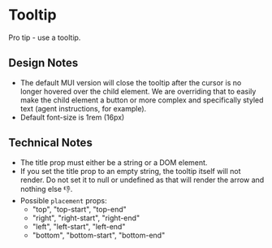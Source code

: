 # Tooltip
Pro tip - use a tooltip.

## Design Notes
- The default MUI version will close the tooltip after the cursor is no longer hovered over the child element. We are overriding that to easily make the child element a button or more complex and specifically styled text (agent instructions, for example).
- Default font-size is 1rem (16px)

## Technical Notes
- The title prop must either be a string or a DOM element.
- If you set the title prop to an empty string, the tooltip itself will not render. Do not set it to null or undefined as that will render the arrow and nothing else 👎.
- Possible `placement` props:
  - "top", "top-start", "top-end"
  - "right", "right-start", "right-end"
  - "left", "left-start", "left-end"
  - "bottom", "bottom-start", "bottom-end"